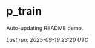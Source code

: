 # p_train

Auto-updating README demo.

<!--START_SECTION:status-->
_Last run: 2025-09-19 23:20 UTC_
<!--END_SECTION:status-->

















































































































































































































































































































































































































































































































































































































































